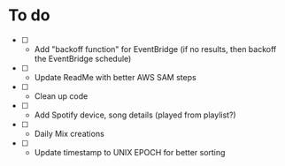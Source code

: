 # To do

- [ ] - Add "backoff function" for EventBridge (if no results, then backoff the EventBridge schedule)
- [ ] - Update ReadMe with better AWS SAM steps
- [ ] - Clean up code
- [ ] - Add Spotify device, song details (played from playlist?)
- [ ] - Daily Mix creations
- [ ] - Update timestamp to UNIX EPOCH for better sorting